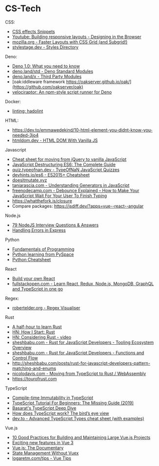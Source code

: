# CS-Tech

CSS:
- [CSS effects Snippets](https://emilkowalski.github.io/css-effects-snippets/)
- [Youtube: Building responsive layouts - Designing in the Browser](https://www.youtube.com/watch?v=K1POS8yPqa8)
- [mozilla.org - Faster Layouts with CSS Grid (and Subgrid!)](https://hacks.mozilla.org/2019/10/faster-layouts-with-css-grid-and-subgrid)
- [stylestage.dev - Styles Directory](https://stylestage.dev/styles/)

Deno:
- [Deno 1.0: What you need to know](https://blog.logrocket.com/deno-1-0-what-you-need-to-know/)
- [deno.land/std - Deno Standard Modules](https://deno.land/std/)
- [deno.land/x - Third Party Modules](https://deno.land/x/)
- [oak:iddleware framework https://oakserver.github.io/oak/](https://github.com/oakserver/oak)
- [velociraptor: An npm-style script runner for Deno](https://github.com/umbopepato/velociraptor)


Docker:
- [linting: hadolint](https://github.com/hadolint/hadolint)


HTML:
- https://dev.to/emmawedekind/10-html-element-you-didnt-know-you-needed-3jo4
- [htmldom.dev - HTML DOM With Vanilla JS](https://htmldom.dev/)


Javascript
- [Cheat sheet for moving from jQuery to vanilla JavaScript](https://tobiasahlin.com/blog/move-from-jquery-to-vanilla-javascript/)
- [JavaScript Destructuring ES6: The Complete Guide](https://buginit.com/javascript/javascript-destructuring-es6-the-complete-guide/)
- [quiz.typeofnan.dev - TypeOfNaN JavaScript Quizzes](https://quiz.typeofnan.dev/)
- [devhints.io/es6 - ES2015+ Cheatsheet](https://devhints.io/es6)
- [doesitmutate.xyz](https://doesitmutate.xyz/)
- [taniarascia.com - Understanding Generators in JavaScript](https://www.taniarascia.com/understanding-generators-in-javascript/)
- [freenodecamp.com - Debounce Explained – How to Make Your JavaScript Wait For Your User To Finish Typing](https://www.freecodecamp.org/news/debounce-explained-how-to-make-your-javascript-wait-for-your-user-to-finish-typing-2/)
- <https://whatthefork.is/closure>
- Compare packages: <https://jsdiff.dev/?apps=vue--react--angular>

Node.js
- [79 NodeJS Interview Questions & Answers](https://coderrocketfuel.com/article/node-js-interview-questions-and-answers)
- [Handling Errors in Express](https://zellwk.com/blog/express-errors/)


Python
- [Fundamentals of Programming](https://python.cs.southern.edu/pythonbook/pythonbook.pdf)
- [Python learning from PySpace](https://pyspace.eu/)
- [Python Cheatsheet](https://github.com/gto76/python-cheatsheet)


React
- [Build your own React](https://pomb.us/build-your-own-react/)
- [fullstackopen.com - Learn React, Redux, Node.js, MongoDB, GraphQL and TypeScript in one go](https://fullstackopen.com/en/)


Regex:
- [robertelder.org - Regex Visualiser](https://blog.robertelder.org/regular-expression-visualizer/)


Rust
- [A half-hour to learn Rust](https://fasterthanli.me/blog/2020/a-half-hour-to-learn-rust/)
- [HN: How I Start: Rust](https://news.ycombinator.com/item?id=22591544)
- [HN: Considering Rust - video](https://news.ycombinator.com/item?id=22512214)
- [sheshbabu.com - Rust for JavaScript Developers - Tooling Ecosystem Overview](http://www.sheshbabu.com/posts/rust-for-javascript-developers-tooling-ecosystem-overview)
- [sheshbabu.com - Rust for JavaScript Developers - Functions and Control Flow](http://www.sheshbabu.com/posts/rust-for-javascript-developers-functions-and-control-flow/)
- <http://sheshbabu.com/posts/rust-for-javascript-developers-pattern-matching-and-enums>
- [nicolodavis.com - Moving from TypeScript to Rust / WebAssembly](https://nicolodavis.com/blog/typescript-to-rust/)
- <https://tourofrust.com>


TypeScript
- [Compile-time Immutability in TypeScript](https://www.sitepoint.com/compile-time-immutability-in-typescript/)
- [TypeScript Tutorial For Beginners: The Missing Guide (2019)](https://www.valentinog.com/blog/typescript/)
- [Basarat's TypeScript Deep Dive](https://basarat.gitbooks.io/typescript/)
- [How does TypeScript work? The bird’s eye view](https://2ality.com/2020/04/typescript-workflows.html)
- [dev.to - Advanced TypeScript Types cheat sheet (with examples)](https://dev.to/ibrahima92/advanced-typescript-types-cheat-sheet-with-examples-5414)


Vue.js
- [10 Good Practices for Building and Maintaining Large Vue.js Projects](https://www.telerik.com/blogs/10-good-practices-building-maintaining-large-vuejs-projects)
- [Exciting new features in Vue 3](https://vueschool.io/articles/vuejs-tutorials/exciting-new-features-in-vue-3/)
- [Vue.js: The Documentary](https://www.youtube.com/watch?v=OrxmtDw4pVI)
- [State Management Without Vuex](https://michaelnthiessen.com/state-management-without-vuex/)
- [logaretm.com/tips - Vue Tips](https://logaretm.com/tips/)
